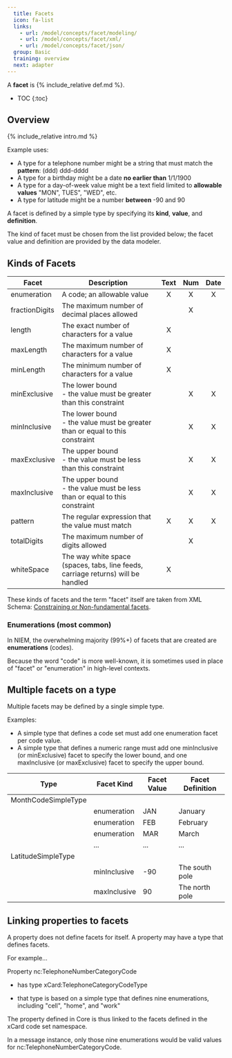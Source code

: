 ```yaml
---
  title: Facets
  icon: fa-list
  links:
    - url: /model/concepts/facet/modeling/
    - url: /model/concepts/facet/xml/
    - url: /model/concepts/facet/json/
  group: Basic
  training: overview
  next: adapter
---
```


A **facet** is {% include_relative def.md %}.

- TOC
{:toc}

## Overview

{% include_relative intro.md %}

Example uses:

- A type for a telephone number might be a string that must match the **pattern**: (ddd) ddd-dddd
- A type for a birthday might be a date **no earlier than** 1/1/1900
- A type for a day-of-week value might be a text field limited to **allowable values** "MON", TUES", "WED", etc.
- A type for latitude might be a number **between** -90 and 90

A facet is defined by a simple type by specifying its **kind**, **value**, and **definition**.

The kind of facet must be chosen from the list provided below; the facet value and definition are provided by the data modeler.

## Kinds of Facets

| Facet | Description | Text | Num | Date |
| ----- | ----------- |:----:|:---:|:----:|
| enumeration | A code; an allowable value | X | X | X |
| fractionDigits | The maximum number of decimal places allowed |  | X |   |
| length | The exact number of characters for a value | X |   |   |
| maxLength | The maximum number of characters for a value | X |   |   |
| minLength | The minimum number of characters for a value | X |   |   |
| minExclusive | The lower bound<br>- the value must be greater than this constraint |  | X | X |
| minInclusive | The lower bound<br>- the value must be greater than or equal to this constraint |  | X | X |
| maxExclusive | The upper bound<br>- the value must be less than this constraint |  | X | X |
| maxInclusive | The upper bound<br>- the value must be less than or equal to this constraint |  | X | X |
| pattern | The regular expression that the value must match | X | X | X |
| totalDigits | The maximum number of digits allowed |  | X |   |
| whiteSpace  | The way white space (spaces, tabs, line feeds, carriage returns) will be handled | X |   |   |

These kinds of facets and the term "facet" itself are taken from XML Schema: [Constraining or Non-fundamental facets](https://www.w3.org/TR/xmlschema-2/#non-fundamental).

### Enumerations (most common)

In NIEM, the overwhelming majority (99%+) of facets that are created are **enumerations** (codes).

Because the word "code" is more well-known, it is sometimes used in place of "facet" or "enumeration" in high-level contexts.

## Multiple facets on a type

Multiple facets may be defined by a single simple type.

Examples:

- A simple type that defines a code set must add one enumeration facet per code value.
- A simple type that defines a numeric range must add one minInclusive (or minExclusive) facet to specify the lower bound, and one maxInclusive (or maxExclusive) facet to specify the upper bound.

| Type | Facet Kind | Facet Value | Facet Definition |
| ---- | ---------- | ----------- | ---------------- |
| MonthCodeSimpleType |  |  |  |
|      | enumeration | JAN | January |
|      | enumeration | FEB | February |
|      | enumeration | MAR | March |
|      | ... | ... | ... |
| LatitudeSimpleType |  |  |  |
|      | minInclusive | -90 | The south pole |
|      | maxInclusive | 90 | The north pole |

## Linking properties to facets

A property does not define facets for itself. A property may have a type that defines facets.

For example...

Property nc:TelephoneNumberCategoryCode

- has type xCard:TelephoneCategoryCodeType

- that type is based on a simple type that defines nine enumerations, including "cell", "home", and "work"

The property defined in Core is thus linked to the facets defined in the xCard code set namespace.

In a message instance, only those nine enumerations would be valid values for nc:TelephoneNumberCategoryCode.
